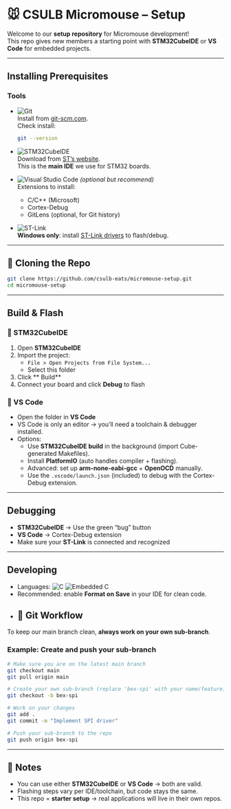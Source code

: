 # 🐭 CSULB Micromouse – Setup  

Welcome to our **setup repository** for Micromouse development!  
This repo gives new members a starting point with **STM32CubeIDE** or **VS Code** for embedded projects.  

---

## Installing Prerequisites  

### Tools
- ![Git](https://img.shields.io/badge/Git-F05032?style=flat&logo=git&logoColor=white)  
  Install from [git-scm.com](https://git-scm.com/downloads).  
  Check install:  
  ```bash
  git --version
  ```

- ![STM32CubeIDE](https://img.shields.io/badge/STM32CubeIDE-03234B?style=flat&logo=stmicroelectronics&logoColor=white)  
  Download from [ST’s website](https://www.st.com/en/development-tools/stm32cubeide.html).  
  This is the **main IDE** we use for STM32 boards.  

- ![Visual Studio Code](https://img.shields.io/badge/VS%20Code-007ACC?style=flat&logo=visualstudiocode&logoColor=white) *(optional but recommend)*  
  Extensions to install:  
  - C/C++ (Microsoft)  
  - Cortex-Debug  
  - GitLens (optional, for Git history)  

- ![ST-Link](https://img.shields.io/badge/ST--Link-03234B?style=flat&logo=stmicroelectronics&logoColor=white)  
  **Windows only**: install [ST-Link drivers](https://www.st.com/en/development-tools/st-link-v2.html) to flash/debug.  

---

## 📂 Cloning the Repo  

```bash
git clone https://github.com/csulb-eats/micromouse-setup.git
cd micromouse-setup
```

---

## Build & Flash

### 🔹 STM32CubeIDE  
1. Open **STM32CubeIDE**  
2. Import the project:  
   - `File > Open Projects from File System...`  
   - Select this folder  
3. Click ** Build**  
4. Connect your board and click **Debug** to flash  

### 🔹 VS Code  
- Open the folder in **VS Code**  
- VS Code is only an editor → you’ll need a toolchain & debugger installed.  
- Options:  
  - Use **STM32CubeIDE build** in the background (import Cube-generated Makefiles).  
  - Install **PlatformIO** (auto handles compiler + flashing).  
  - Advanced: set up **arm-none-eabi-gcc** + **OpenOCD** manually.  
  - Use the `.vscode/launch.json` (included) to debug with the Cortex-Debug extension.  

---

## Debugging  

- **STM32CubeIDE** → Use the green “bug” button  
- **VS Code** → Cortex-Debug extension  
- Make sure your **ST-Link** is connected and recognized  

---

## Developing  

- Languages: ![C](https://img.shields.io/badge/C-00599C?style=flat&logo=c&logoColor=white) ![Embedded C](https://img.shields.io/badge/Embedded%20C-orange?style=flat)  
- Recommended: enable **Format on Save** in your IDE for clean code.
- ## 🌱 Git Workflow  

To keep our main branch clean, **always work on your own sub-branch**.  

### Example: Create and push your sub-branch  
```bash
# Make sure you are on the latest main branch
git checkout main
git pull origin main

# Create your own sub-branch (replace 'bex-spi' with your name/feature)
git checkout -b bex-spi

# Work on your changes
git add .
git commit -m "Implement SPI driver"

# Push your sub-branch to the repo
git push origin bex-spi
```
---

## 📝 Notes  

- You can use either **STM32CubeIDE** or **VS Code** → both are valid.  
- Flashing steps vary per IDE/toolchain, but code stays the same.  
- This repo = **starter setup** → real applications will live in their own repos.  

